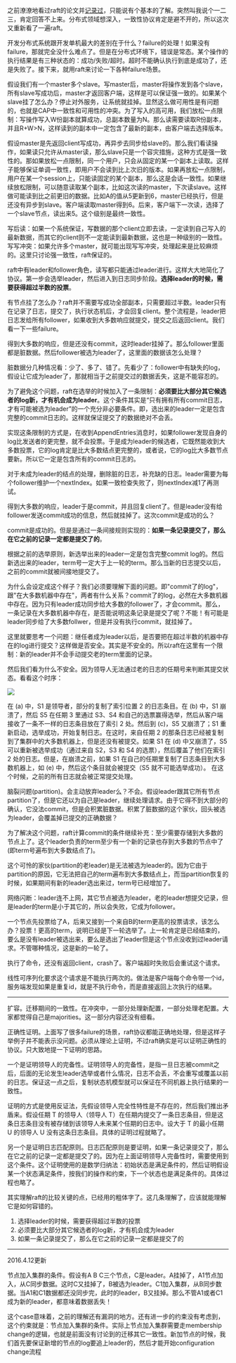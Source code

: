 之前潦潦地看过raft的论文并[记录过](./raft.md)，只能说有个基本的了解。突然叫我说个一二三，肯定回答不上来。分布式领域想深入，一致性协议肯定是避不开的，所以这次又重新看了一遍raft。

开发分布式系统跟开发单机最大的差别在于什么？failure的处理！如果没有failure，那就完全没什么难点了。但是在分布式环境下，错误是常态。某个操作的执行结果是有三种状态的：成功/失败/超时。超时不能确认执行到底是成功了，还是失败了。接下来，就用raft来讨论一下各种failure场景。

假设我们有一个master多个slave。写master后，master将操作发到各个slave，所有slave写成功后，master才返回客户端，这样是可以保证强一致的。如果某个slave挂了怎么办？停止对外服务，让系统就挂掉。显然这么做可用性是有问题的，也就是CAP中一致性和可用性的冲突。为了写入的高可用，我们放松一点限制：写操作写入W份副本就算成功，总副本数量为N。那么读需要读取R份副本，并且R+W>N，这样读到的副本中一定包含了最新的副本，由客户端去选择版本。

假设master是先返回client写成功，再异步去同步给slave的。那么我们看读操作，如果读只允许从master读，那么slave只是一个容灾措施，这种方式是强一致性的。那如果放松一点限制，同一个用户，只会从固定的某一个副本上读取。这样子能够保证单调一致性，即用户不会读到比上次旧的版本。如果再放松一点限制，用户在某一个session上，只能读固定的某个副本，那么这是会话一致性。如果继续放松限制，可以随意读取某个副本，比如这次读的master，下次读slave。这样做可能读到比之前更旧的数据。比如A的值从5更新到6，master已经执行，但是还没有异步到slave。客户端读取master得到6。后来，客户端下一次读，选择了一个slave节点，读出来5。这个级别是最终一致性。

写后读：如果一个系统保证，写数据的那个client立即去读，一定读到自己写入的最新数据，而其它的client则不一定能读到最新数据，这也是一种级别的一致性。写写冲突：如果允许多个master，就可能出现写写冲突，处理起来是比较麻烦的。这里只讨论强一致性，raft保证的。

raft中有leader和follower角色，读写都只能通过leader进行。这样大大地简化了协议。第一步会选举leader，然后进入到日志同步阶段。**选择leader的时候，需要获得超过半数的投票**。

有节点挂了怎么办？raft并不需要写成功全部副本，只需要超过半数。leader只有在记录了日志，提交了，执行状态机后，才会回复client。整个流程是，leader把日志发给所有follower，如果收到大多数响应就提交，提交之后返回client。我们看一下一些failure。

得到大多数的响应，但是还没有commit，这时leader挂掉了。那么follower里面都是脏数据。然后follower被选为leader了，这里面的数据该怎么处理？

脏数据分几种情况看：少了、多了、错了。先看少了：follower中有缺失的log，假设让它成为leader了，那就相当于之前提交过的数据丢失，这是不能容忍的。

为了避免这个问题，raft在选举的时候加入了一条限制：**必须要比大部分其它候选者的log新，才有机会成为leader**。这个条件其实是“只有拥有所有commit日志，才有可能被选为leader”的一个充分非必要条件。即，选出来的leader一定是包含完整的commit日志的。这样就保证提交了的数据绝对不会丢。

实现这条限制的方式是，在收到AppendEntries消息时，如果follower发现自身的log比发送者的更完整，就不会投票。于是成为leader的候选者，它既然能收到大多数投票，它的log肯定是比大多数结点更完整的，或者说，它的log比大多数节点要新。所以它一定是包含所有的commit日志的。

对于未成为leader的结点的处理，删除脏的日志，补充缺的日志。leader需要为每个follower维护一个nextIndex。如果一致检查失败了，则nextIndex减1了再测试。

得到大多数的响应，leader于是commit，并且回复client了。但是leader没有给follower发送commit成功的信息，然后就挂掉了。这次commit是成功的么？

commit是成功的。但是是通过一条间接规则实现的：**如果一条记录提交了，那么在它之前的记录一定都是提交了的**。

根据之前的选举原则，新选举出来的leader一定是包含完整commit log的。然后新选出来的leader，term号一定大于上一轮的term。那么当新的日志提交以后，之前的commit就被间接地提交了。

为什么会设定成这个样子？我们必须要理解下面的问题。即"commit了的log"，跟"在大多数机器中存在"，两者有什么关系？commit了的log，必然在大多数机器中存在。因为只有leader成功同步给大多数的follower了，才会commit。那么，一条记录在大多数机器中存在，是否能说明这条记录是提交了呢？不能！有可能是leader同步给了大多数follwer，但是并没有执行commit，就挂掉了。

这里就要思考一个问题：继任者成为leader以后，是否要把在超过半数的机器中存在的log进行提交？这样做是否安全。其实是不安全的。所以raft在这里有一个限制：新的leader并不会手动提交老的term里面的记录。

然后我们看为什么不安全。因为领导人无法通过老的日志的任期号来判断其提交状态。看看这个时序：

![](https://camo.githubusercontent.com/14df99e543c71ee75cafd614e1c55c25ac580ec8/68747470733a2f2f646e2d307830312d696f2e71626f782e6d652f726166742d254535253942254245382e706e67)

在 (a) 中，S1 是领导者，部分的复制了索引位置 2 的日志条目。在 (b) 中，S1 崩溃了，然后 S5 在任期 3 里通过 S3、S4 和自己的选票赢得选举，然后从客户端接收了一条不一样的日志条目放在了索引 2 处。然后到 (c)，S5 又崩溃了；S1 重新启动，选举成功，开始复制日志。在这时，来自任期 2 的那条日志已经被复制到了集群中的大多数机器上，但是还没有被提交。如果 S1 在 (d) 中又崩溃了，S5 可以重新被选举成功（通过来自 S2，S3 和 S4 的选票），然后覆盖了他们在索引 2 处的日志。但是，在崩溃之前，如果 S1 在自己的任期里复制了日志条目到大多数机器上，如 (e) 中，然后这个条目就会被提交（S5 就不可能选举成功）。 在这个时候，之前的所有日志就会被正常提交处理。

脑裂问题(partition)。会主动放弃leader么？不会。假设leader跟其它所有节点partition了，但是它还以为自己是leader，继续处理请求。由于它得不到大部分的确认，它没法commit，但是会积累脏数据。积累了脏数据的这个家伙，回头被选为leader，会覆盖掉已提交的正确数据？

为了解决这个问题，raft计算commit的条件继续补充：至少需要存储到大多数的节点上了。这个leader负责的term至少有一个新的记录也存到大多数的节点中了(即term号遍布到大多数结点了)。

这个可怜的家伙(partition的老leader)是无法被选为leader的。因为它由于partition的原因，它无法把自己的term遍布到大多数结点上，而当partition恢复的时候，如果期间有新的leader选出来过，term号已经增加了。

网络闪断：leader连不上网，其它节点被选为leader，老的leader想提交记录，但是leader的term是小于其它的，所以会失败，它成为follower。

一个节点先投票给了A，后来又接到一个来自B的term更高的投票请求，该怎么办？投票！更高的term，说明已经是下一轮选举了。上一轮肯定是已经结束的，要么是没有leader被选出来，要么是选出了leader但是这个节点没收到过leader请求。不管哪种情况，这是新的一轮了。

执行了命令，还没有返回client，crash了。客户端超时失败后会重试这个请求。

线性可序列化要求这个请求是不能执行两次的。做法是客户端每个命令带一个id，服务端发现如果是重复id，就是不执行命令，而是直接返回上次执行的结果。

-----------------------

扩容。迁移期间的一致性。在冲突中，一部分处理新配置，一部分处理老配置。大家都觉得自己是majorities。这一部分内容还没有细看。

正确性证明。上面写了很多failure的场景，raft协议都能正确地处理，但是这样子举例子并不能表示没问题。必须从理论上证明，不过raft确实是可以证明正确性的协议。只大致地提一下证明的思路。

一个是证明领导人的完备性。证明领导人的完备性，是指一旦日志被commit之后，后面的无论发生leader选举或者什么情况，日志不会丢，不会重写或覆盖以前的日志。保证这一点之后，复制状态机模型就可以保证在不同机器上执行结果的一致性。

证明的方式是使用反证法，先假设领导人完全性特性是不存在的，然后我们推出矛盾来。假设任期 T 的领导人（领导人 T）在任期内提交了一条日志条目，但是这条日志条目没有被存储到该领导人未来某个任期的日志中。设大于 T 的最小任期 U 的领导人 U 没有这条日志条目。具体的证明过程就略了。

另一个是证明日志匹配原则。日志匹配原则是要证明，如果一条记录提交了，那么在它之前的记录一定都是提交了的。因为在上面证明领导人完备性时，需要使用到这个条件。这个证明使用的是数学归纳法：初始状态是满足条件的，然后证明假设某一个状态满足条件，按我们的操作和约束，下一个状态也是满足条件的。具体过程也略了。

其实理解raft的比较关键的点，已经用的粗体字了。这几条理解了，应该就能理解它是如何容错的。

1. 选择leader的时候，需要获得超过半数的投票
2. 必须要比大部分其它候选者的log新，才有机会成为leader
3. 如果一条记录提交了，那么在它之前的记录一定都是提交了的

---------------------

2016.4.12更新

节点加入集群的条件。假设有A B C三个节点，C是leader。A挂掉了，A1节点加入，从C同步数据。这时C又挂掉了，B被选为leader。C1加入集群，从B同步数据。当A1和C1数据都还没同步完，此时的leader，B又挂掉。那么不管A1或者C1成为新的leader，都意味着数据丢失！

这个case意味着，之前的理解还有漏洞的地方。还有进一步的约束没有考虑到，这个约束就是：节点加入集群的条件。实际上节点加入集群需要走membership change的逻辑，也就是前面没有讨论到的迁移其它一致性。新加节点的时候，我们首先要保证新增的节点的log要追上leader的，然后才能开始configuration change流程
